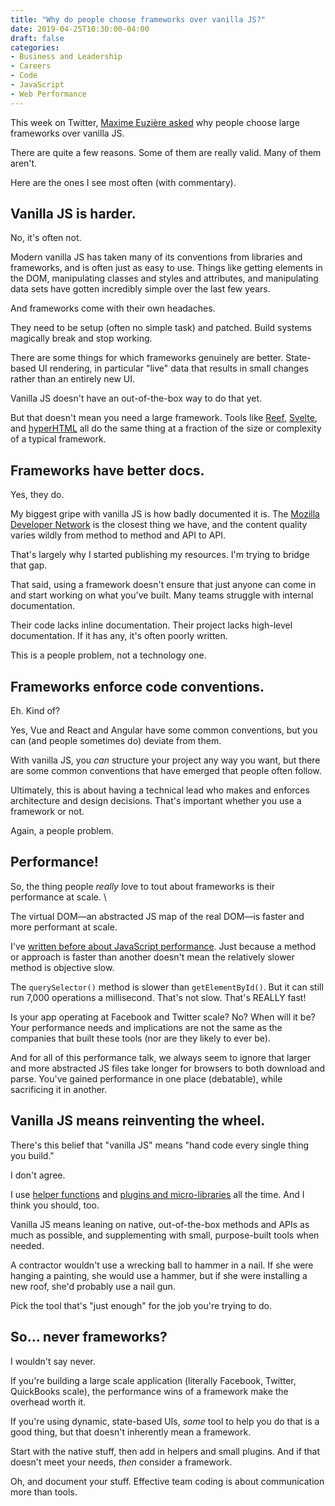 ```yaml
---
title: "Why do people choose frameworks over vanilla JS?"
date: 2019-04-25T10:30:00-04:00
draft: false
categories:
- Business and Leadership
- Careers
- Code
- JavaScript
- Web Performance
---
```


This week on Twitter, [Maxime Euzière asked](https://twitter.com/MaximeEuziere/status/1120690924651274240) why people choose large frameworks over vanilla JS.

There are quite a few reasons. Some of them are really valid. Many of them aren't.

Here are the ones I see most often (with commentary).

## Vanilla JS is harder.

No, it's often not.

Modern vanilla JS has taken many of its conventions from libraries and frameworks, and is often just as easy to use. Things like getting elements in the DOM, manipulating classes and styles and attributes, and manipulating data sets have gotten incredibly simple over the last few years.

And frameworks come with their own headaches.

They need to be setup (often no simple task) and patched. Build systems magically break and stop working.

There are some things for which frameworks genuinely are better. State-based UI rendering, in particular "live" data that results in small changes rather than an entirely new UI.

Vanilla JS doesn't have an out-of-the-box way to do that yet.

But that doesn't mean you need a large framework. Tools like [Reef](https://github.com/cferdinandi/reef), [Svelte](http://sveltejs.com/), and [hyperHTML](https://viperhtml.js.org/hyperhtml/documentation/) all do the same thing at a fraction of the size or complexity of a typical framework.

## Frameworks have better docs.

Yes, they do.

My biggest gripe with vanilla JS is how badly documented it is. The [Mozilla Developer Network](https://developer.mozilla.org/en-US/docs/Web/javascript) is the closest thing we have, and the content quality varies wildly from method to method and API to API.

That's largely why I started publishing my resources. I'm trying to bridge that gap.

That said, using a framework doesn't ensure that just anyone can come in and start working on what you've built. Many teams struggle with internal documentation.

Their code lacks inline documentation. Their project lacks high-level documentation. If it has any, it's often poorly written.

This is a people problem, not a technology one.

## Frameworks enforce code conventions.

Eh. Kind of?

Yes, Vue and React and Angular have some common conventions, but you can (and people sometimes do) deviate from them.

With vanilla JS, you *can* structure your project any way you want, but there are some common conventions that have emerged that people often follow.

Ultimately, this is about having a technical lead who makes and enforces architecture and design decisions. That's important whether you use a framework or not.

Again, a people problem.

## Performance!

So, the thing people *really* love to tout about frameworks is their performance at scale. \

The virtual DOM&mdash;an abstracted JS map of the real DOM&mdash;is faster and more performant at scale.

I've [written before about JavaScript performance](/javascript-selector-performance/). Just because a method or approach is faster than another doesn't mean the relatively slower method is objective slow.

The `querySelector()` method is slower than `getElementById()`. But it can still run 7,000 operations a millisecond. That's not slow. That's REALLY fast!

Is your app operating at Facebook and Twitter scale? No? When will it be? Your performance needs and implications are not the same as the companies that built these tools (nor are they likely to ever be).

And for all of this performance talk, we always seem to ignore that larger and more abstracted JS files take longer for browsers to both download and parse. You've gained performance in one place (debatable), while sacrificing it in another.

## Vanilla JS means reinventing the wheel.

There's this belief that "vanilla JS" means "hand code every single thing you build."

I don't agree.

I use [helper functions](https://vanillajstoolkit.com/helpers) and [plugins and micro-libraries](https://vanillajstoolkit.com/plugins) all the time. And I think you should, too.

Vanilla JS means leaning on native, out-of-the-box methods and APIs as much as possible, and supplementing with small, purpose-built tools when needed.

A contractor wouldn't use a wrecking ball to hammer in a nail. If she were hanging a painting, she would use a hammer, but if she were installing a new roof, she'd probably use a nail gun.

Pick the tool that's "just enough" for the job you're trying to do.

## So... never frameworks?

I wouldn't say never.

If you're building a large scale application (literally Facebook, Twitter, QuickBooks scale), the performance wins of a framework make the overhead worth it.

If you're using dynamic, state-based UIs, *some* tool to help you do that is a good thing, but that doesn't inherently mean a framework.

Start with the native stuff, then add in helpers and small plugins. And if that doesn't meet your needs, *then* consider a framework.

Oh, and document your stuff. Effective team coding is about communication more than tools.